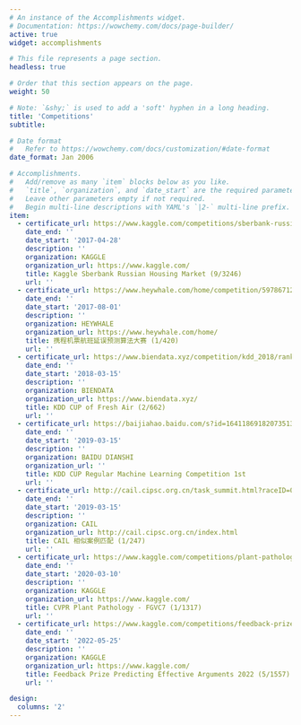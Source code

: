 ```yaml
---
# An instance of the Accomplishments widget.
# Documentation: https://wowchemy.com/docs/page-builder/
active: true
widget: accomplishments

# This file represents a page section.
headless: true

# Order that this section appears on the page.
weight: 50

# Note: `&shy;` is used to add a 'soft' hyphen in a long heading.
title: 'Competitions'
subtitle:

# Date format
#   Refer to https://wowchemy.com/docs/customization/#date-format
date_format: Jan 2006

# Accomplishments.
#   Add/remove as many `item` blocks below as you like.
#   `title`, `organization`, and `date_start` are the required parameters.
#   Leave other parameters empty if not required.
#   Begin multi-line descriptions with YAML's `|2-` multi-line prefix.
item:
  - certificate_url: https://www.kaggle.com/competitions/sberbank-russian-housing-market/leaderboard
    date_end: ''
    date_start: '2017-04-28'
    description: ''
    organization: KAGGLE
    organization_url: https://www.kaggle.com/
    title: Kaggle Sberbank Russian Housing Market (9/3246)
    url: ''
  - certificate_url: https://www.heywhale.com/home/competition/59786712bd66a32dfa703e0a/content/7
    date_end: ''
    date_start: '2017-08-01'
    description: ''
    organization: HEYWHALE
    organization_url: https://www.heywhale.com/home/
    title: 携程机票航班延误预测算法大赛 (1/420)
    url: ''
  - certificate_url: https://www.biendata.xyz/competition/kdd_2018/ranking_last10/
    date_end: ''
    date_start: '2018-03-15'
    description: ''
    organization: BIENDATA
    organization_url: https://www.biendata.xyz/
    title: KDD CUP of Fresh Air (2/662)
    url: ''
  - certificate_url: https://baijiahao.baidu.com/s?id=1641186918207351387&wfr=spider&for=pc
    date_end: ''
    date_start: '2019-03-15'
    description: ''
    organization: BAIDU DIANSHI
    organization_url: ''
    title: KDD CUP Regular Machine Learning Competition 1st
    url: ''
  - certificate_url: http://cail.cipsc.org.cn/task_summit.html?raceID=0&cail_tag=2019
    date_end: ''
    date_start: '2019-03-15'
    description: ''
    organization: CAIL
    organization_url: http://cail.cipsc.org.cn/index.html
    title: CAIL 相似案例匹配 (1/247)
    url: ''
  - certificate_url: https://www.kaggle.com/competitions/plant-pathology-2020-fgvc7/leaderboard
    date_end: ''
    date_start: '2020-03-10'
    description: ''
    organization: KAGGLE
    organization_url: https://www.kaggle.com/
    title: CVPR Plant Pathology - FGVC7 (1/1317)
    url: ''
  - certificate_url: https://www.kaggle.com/competitions/feedback-prize-effectiveness/leaderboard
    date_end: ''
    date_start: '2022-05-25'
    description: ''
    organization: KAGGLE
    organization_url: https://www.kaggle.com/
    title: Feedback Prize Predicting Effective Arguments 2022 (5/1557)
    url: ''

design:
  columns: '2'
---
```

